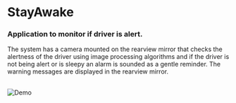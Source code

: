 # StayAwake

<h3>Application to monitor if driver is alert.</h3>

The system has a camera mounted on the rearview mirror that checks the alertness of the driver using image processing algorithms and 
if the driver is not being alert or is sleepy an alarm is sounded as a gentle reminder.
The warning messages are displayed in the rearview mirror. <br/><br/>

![Demo](https://github.com/stanly-johnson/KeepOnRoad/blob/master/demo.jpg)


